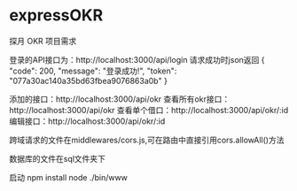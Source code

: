 # expressOKR
探月 OKR 项目需求

登录的API接口为：http://localhost:3000/api/login
请求成功时json返回
{
    "code": 200,
    "message": "登录成功!",
    "token": "077a30ac140a35bd63fbea9076863a0b"
}

添加的接口：http://localhost:3000/api/okr
查看所有okr接口：http://localhost:3000/api/okr
查看单个借口：http://localhost:3000/api/okr/:id
编辑接口：http://localhost:3000/api/okr/:id


跨域请求的文件在middlewares/cors.js,可在路由中直接引用cors.allowAll()方法

数据库的文件在sql文件夹下


启动 npm install 
    node ./bin/www
    



